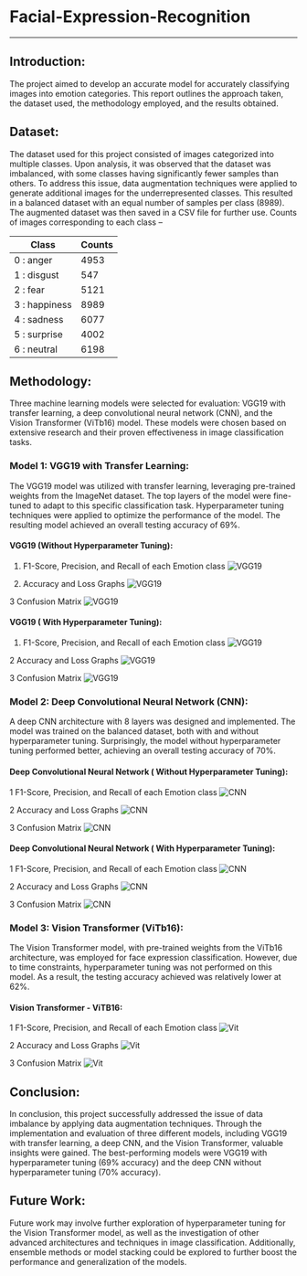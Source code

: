 # Facial-Expression-Recognition
---
## Introduction:
The project aimed to develop an accurate model for accurately classifying images into emotion categories. This report outlines the approach taken, the dataset used, the methodology employed, and the results obtained.

## Dataset:
The dataset used for this project consisted of images categorized into multiple classes. Upon analysis, it was observed that the dataset was imbalanced, with some classes having significantly fewer samples than others. To address this issue, data augmentation techniques were applied to generate additional images for the underrepresented classes. This resulted in a balanced dataset with an equal number of samples per class (8989). The augmented dataset was then saved in a CSV file for further use.
Counts of images corresponding to each class – 

<table>
 <thead>
  <th>Class</th>
  <th>Counts</th>
 </thead>
 <tbody>
  <tr>
   <td>
    0 : anger
   </td>
   <td>
   	 4953
   </td>
  </tr>
 <tr>
   <td>
    1 : disgust
   </td>
  <td>
    	547
   </td>
 </tr>
 <tr>
   <td>
    2 : fear
   </td>
  <td>
    5121
   </td>
 </tr>
 <tr>
   <td>
    3 : happiness

   </td>
   <td>
    8989
   </td>
 </tr>
 <tr>
   <td>
    4 : sadness
   </td>
  <td>
    6077
   </td>
 </tr>
  <tr>
   <td>
    5 : surprise
   </td>
    <td>
    4002
   </td>
 </tr>
  <tr>
   <td>
      6 : neutral
   </td>
    <td>
      6198
   </td>
 </tr>
 </tbody>
</table>

## Methodology:
Three machine learning models were selected for evaluation: VGG19 with transfer learning, a deep convolutional neural network (CNN), and the Vision Transformer (ViTb16) model. These models were chosen based on extensive research and their proven effectiveness in image classification tasks.

### Model 1: VGG19 with Transfer Learning:
The VGG19 model was utilized with transfer learning, leveraging pre-trained weights from the ImageNet dataset. The top layers of the model were fine-tuned to adapt to this specific classification task. Hyperparameter tuning techniques were applied to optimize the performance of the model. The resulting model achieved an overall testing accuracy of 69%.

#### VGG19  (Without Hyperparameter Tuning):

1. F1-Score, Precision, and Recall of each Emotion class
![VGG19](https://github.com/sharma-prerna/Facial-Expression-Recognition/blob/main/vgg19_without_hyp_metrices.png)

2. Accuracy and Loss Graphs
![VGG19](https://github.com/sharma-prerna/Facial-Expression-Recognition/blob/main/vgg19_without_hyperparameter_tuning_loss_acc_graph.png)

3 Confusion Matrix
![VGG19](https://github.com/sharma-prerna/Facial-Expression-Recognition/blob/main/vgg19_without_hyperparameter_tuning_conf_mat.png)

#### VGG19 ( With Hyperparameter Tuning):
1. F1-Score, Precision, and Recall of each Emotion class
![VGG19](https://github.com/sharma-prerna/Facial-Expression-Recognition/blob/main/vgg19_with_hyp_metrices.png)

2 Accuracy and Loss Graphs
![VGG19](https://github.com/sharma-prerna/Facial-Expression-Recognition/blob/main/vgg19_with_hyperparameter_tuning_loss_acc_graph.png)
 
3 Confusion Matrix
![VGG19](https://github.com/sharma-prerna/Facial-Expression-Recognition/blob/main/vgg19_with_hyperparameter_tuning_conf_mat.png)

### Model 2: Deep Convolutional Neural Network (CNN):
A deep CNN architecture with 8 layers was designed and implemented. The model was trained on the balanced dataset, both with and without hyperparameter tuning. Surprisingly, the model without hyperparameter tuning performed better, achieving an overall testing accuracy of 70%. 

#### Deep Convolutional Neural Network ( Without Hyperparameter Tuning):
1 F1-Score, Precision, and Recall of each Emotion class
![CNN](https://github.com/sharma-prerna/Facial-Expression-Recognition/blob/main/cnn_without_hyp_metrices.png)

2 Accuracy and Loss Graphs
![CNN](https://github.com/sharma-prerna/Facial-Expression-Recognition/blob/main/cnn_without_hyperparameter_tuning_loss_acc_graph.png)
 
3 Confusion Matrix
![CNN](https://github.com/sharma-prerna/Facial-Expression-Recognition/blob/main/cnn_without_hyperparameter_tuning_conf_mat.png)

#### Deep Convolutional Neural Network ( With Hyperparameter Tuning):
1 F1-Score, Precision, and Recall of each Emotion class
![CNN](https://github.com/sharma-prerna/Facial-Expression-Recognition/blob/main/cnn_with_hyp_metrices.png)
 
2 Accuracy and Loss Graphs
![CNN](https://github.com/sharma-prerna/Facial-Expression-Recognition/blob/main/cnn_with_hyperparameter_tuning_loss_acc_graph.png)

3 Confusion Matrix
![CNN](https://github.com/sharma-prerna/Facial-Expression-Recognition/blob/main/cnn_with_hyperparameter_tuning_conf_mat.png)

### Model 3: Vision Transformer (ViTb16):
The Vision Transformer model, with pre-trained weights from the ViTb16 architecture, was employed for face expression classification. However, due to time constraints, hyperparameter tuning was not performed on this model. As a result, the testing accuracy achieved was relatively lower at 62%.

#### Vision Transformer - ViTB16:

1 F1-Score, Precision, and Recall of each Emotion class
![Vit](https://github.com/sharma-prerna/Facial-Expression-Recognition/blob/main/vit_without_hyp_metrices.png)

 
2 Accuracy and Loss Graphs
![Vit](https://github.com/sharma-prerna/Facial-Expression-Recognition/blob/main/vit_without_hyperparameter_tuning_loss_acc_graph.png)
 
3 Confusion Matrix
![Vit](https://github.com/sharma-prerna/Facial-Expression-Recognition/blob/main/vit_without_hyperparameter_tuning_conf_mat.png)

## Conclusion:
In conclusion, this project successfully addressed the issue of data imbalance by applying data augmentation techniques. Through the implementation and evaluation of three different models, including VGG19 with transfer learning, a deep CNN, and the Vision Transformer, valuable insights were gained. The best-performing models were VGG19 with hyperparameter tuning (69% accuracy) and the deep CNN without hyperparameter tuning (70% accuracy). 

## Future Work:
Future work may involve further exploration of hyperparameter tuning for the Vision Transformer model, as well as the investigation of other advanced architectures and techniques in image classification. Additionally, ensemble methods or model stacking could be explored to further boost the performance and generalization of the models.






